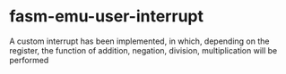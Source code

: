 # fasm-emu-user-interrupt
A custom interrupt has been implemented, in which, depending on the register, the function of addition, negation, division, multiplication will be performed
